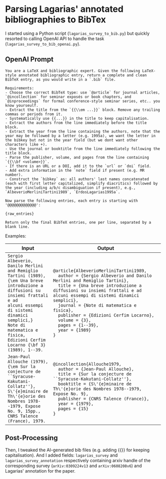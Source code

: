 # Parsing Lagarias' annotated bibliographies to BibTex

I started using a Python script (`lagarias_survey_to_bib.py`) but quickly resorted to calling OpenAI API to handle the task (`lagarias_survey_to_bib_openai.py`).

## OpenAI Prompt

```
You are a LaTeX and bibliographic expert. Given the following LaTeX-style annotated bibliographic entry, return a complete and clean BibTeX entry, as you would write in a `.bib` file.

Requirements:
- Choose the correct BibTeX type: use `@article` for journal articles, `@incollection` for seminar exposés or book chapters, and `@inproceedings` for formal conference-style seminar series, etc.. you know yourseulf.
- Extract the title from the `{{\\em ...}}` block. Remove any trailing commas or periods from it.
- Systematically use {{...}} in the title to keep capitalisation.
- Extract the authors from the line immediately before the title block.
- Extract the year from the line containing the authors, note that the year may be followed by a letter (e.g. 1995a), we want the letter in the bibkey but not in the year field (but we dont want other characters like +).
- Use the journal or booktitle from the line immediately following the title block.
- Parse the publisher, volume, and pages from the line containing `{{\\bf <volume>}}`.
- If there is an URL or a DOI, add it to the `url` or `doi` field.
- Add extra information in the `note` field if present (e.g. MR number).
- Construct the `bibkey` as: all authors' last names concatenated (each with first letter capitalized, simplify diacritics) followed by the year (including a/b/c disambiguation if present), e.g., `AlbeverioMerliniTartini1989`, `ErdosLagarias1995a`.

Now parse the following entries, each entry is starting with '@@@@@@@@@@@@@':

{raw_entries}

Return only the final BibTeX entries, one per line, separated by a blank line.
```

Examples:


| Input | Output |
|-------|--------|
| `Sergio Albeverio, Danilo Merlini and Remiglio Tartini (1989),`<br>`{\em Una breve introduzione a diffusioni su insiemi frattali e ad`<br>`alcuni essempi di sistemi dinamici semplici,}`<br>`Note di matematica e fisica,`<br>`Edizioni Cerfim Locarno {\bf 3} (1989), 1--39.` | `@article{AlbeverioMerliniTartini1989,`<br>`  author = {Sergio Albeverio and Danilo Merlini and Remiglio Tartini},`<br>`  title = {Una breve introduzione a diffusioni su insiemi frattali e ad alcuni essempi di sistemi dinamici semplici},`<br>`  journal = {Note di matematica e fisica},`<br>`  publisher = {Edizioni Cerfim Locarno},`<br>`  volume = {3},`<br>`  pages = {1--39},`<br>`  year = {1989}`<br>`}` |
| `Jean-Paul Allouche (1979),`<br>`{\em Sur la conjecture de ``Syracuse-Kakutani-Collatz''},`<br>`S\'{e}minaire de Th\'{e}orie des Nombres 1978--1979, Expose`<br>`No. 9, 15pp., CNRS Talence (France), 1979.` | `@incollection{Allouche1979,`<br>`  author = {Jean-Paul Allouche},`<br>`  title = {Sur la conjecture de ``Syracuse-Kakutani-Collatz''},`<br>`  booktitle = {S\'{e}minaire de Th\'{e}orie des Nombres 1978--1979, Expose No. 9},`<br>`  publisher = {CNRS Talence (France)},`<br>`  year = {1979},`<br>`  pages = {15}`<br>`}` |


## Post-Processing

Then, I tweaked the AI-generated bib files (e.g. adding {{}} for keeping capitalisation). And I added fields: `lagarias_survey` and `lagarias_survey_annotation` respectively containing arxiv handle of the corresponding survey (`arXiv:0309224v13` and `arXiv:0608208v6`) and Lagarias' annotation for the paper.

